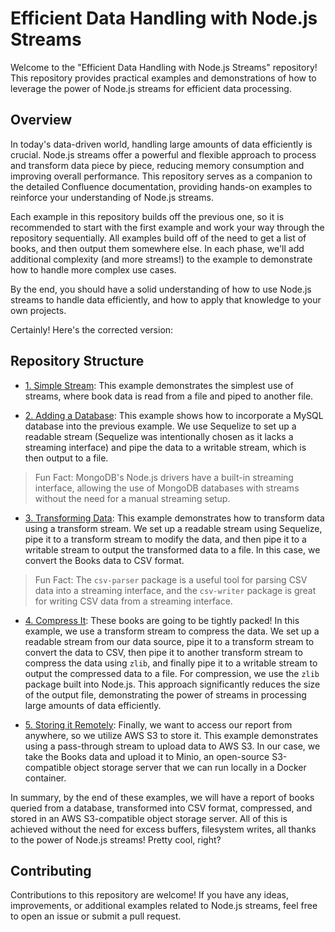 
# Efficient Data Handling with Node.js Streams


Welcome to the "Efficient Data Handling with Node.js Streams" repository! This repository provides practical examples and demonstrations of how to leverage the power of Node.js streams for efficient data processing.

## Overview

In today's data-driven world, handling large amounts of data efficiently is crucial. Node.js streams offer a powerful and flexible approach to process and transform data piece by piece, reducing memory consumption and improving overall performance. This repository serves as a companion to the detailed Confluence documentation, providing hands-on examples to reinforce your understanding of Node.js streams.

Each example in this repository builds off the previous one, so it is recommended to start with the first example and work your way through the repository sequentially. All examples build off of the need to get a list of books, and then output them somewhere else. In each phase, we'll add additional complexity (and more streams!) to the example to demonstrate how to handle more complex use cases.

By the end, you should have a solid understanding of how to use Node.js streams to handle data efficiently, and how to apply that knowledge to your own projects.

Certainly! Here's the corrected version:

## Repository Structure

- [1. Simple Stream](1-simple-streaming): This example demonstrates the simplest use of streams, where book data is read from a file and piped to another file.

- [2. Adding a Database](2-adding-a-database): This example shows how to incorporate a MySQL database into the previous example. We use Sequelize to set up a readable stream (Sequelize was intentionally chosen as it lacks a streaming interface) and pipe the data to a writable stream, which is then output to a file.

> Fun Fact: MongoDB's Node.js drivers have a built-in streaming interface, allowing the use of MongoDB databases with streams without the need for a manual streaming setup.

- [3. Transforming Data](3-transforming-data): This example demonstrates how to transform data using a transform stream. We set up a readable stream using Sequelize, pipe it to a transform stream to modify the data, and then pipe it to a writable stream to output the transformed data to a file. In this case, we convert the Books data to CSV format.

> Fun Fact: The `csv-parser` package is a useful tool for parsing CSV data into a streaming interface, and the `csv-writer` package is great for writing CSV data from a streaming interface.

- [4. Compress It](4-compress-it): These books are going to be tightly packed! In this example, we use a transform stream to compress the data. We set up a readable stream from our data source, pipe it to a transform stream to convert the data to CSV, then pipe it to another transform stream to compress the data using `zlib`, and finally pipe it to a writable stream to output the compressed data to a file. For compression, we use the `zlib` package built into Node.js. This approach significantly reduces the size of the output file, demonstrating the power of streams in processing large amounts of data efficiently.

- [5. Storing it Remotely](5-store-it-remotely): Finally, we want to access our report from anywhere, so we utilize AWS S3 to store it. This example demonstrates using a pass-through stream to upload data to AWS S3. In our case, we take the Books data and upload it to Minio, an open-source S3-compatible object storage server that we can run locally in a Docker container.

In summary, by the end of these examples, we will have a report of books queried from a database, transformed into CSV format, compressed, and stored in an AWS S3-compatible object storage server. All of this is achieved without the need for excess buffers, filesystem writes, all thanks to the power of Node.js streams! Pretty cool, right?

## Contributing

Contributions to this repository are welcome! If you have any ideas, improvements, or additional examples related to Node.js streams, feel free to open an issue or submit a pull request.